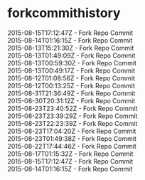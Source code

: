 # forkcommithistory
2015-08-15T17:12:47Z - Fork Repo Commit  
2015-08-14T01:16:15Z - Fork Repo Commit  
2015-08-13T15:21:30Z - Fork Repo Commit  
2015-08-13T01:49:09Z - Fork Repo Commit  
2015-08-13T00:59:30Z - Fork Repo Commit  
2015-08-13T00:49:17Z - Fork Repo Commit  
2015-08-12T01:08:56Z - Fork Repo Commit  
2015-08-12T00:13:25Z - Fork Repo Commit  
2015-08-31T21:36:49Z - Fork Repo Commit  
2015-08-30T20:31:12Z - Fork Repo Commit  
2015-08-23T23:40:52Z - Fork Repo Commit  
2015-08-23T23:39:29Z - Fork Repo Commit  
2015-08-23T22:23:39Z - Fork Repo Commit  
2015-08-23T17:04:20Z - Fork Repo Commit  
2015-08-23T01:49:38Z - Fork Repo Commit  
2015-08-22T17:44:46Z - Fork Repo Commit  
2015-08-17T01:15:32Z - Fork Repo Commit  
2015-08-15T17:12:47Z - Fork Repo Commit  
2015-08-14T01:16:15Z - Fork Repo Commit  
